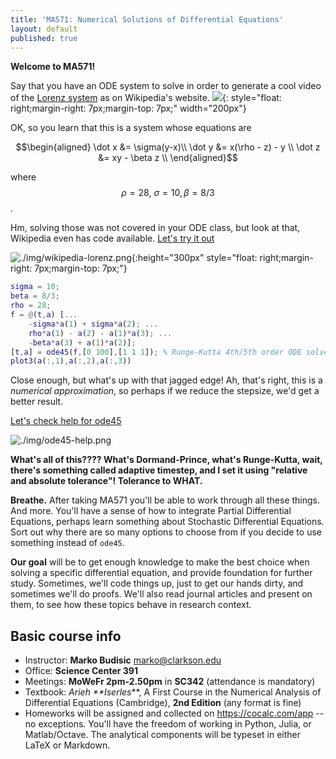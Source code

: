 ```yaml
---
title: 'MA571: Numerical Solutions of Differential Equations'
layout: default
published: true
---
```


**Welcome to MA571!**

Say that you have an ODE system to solve in order to generate a cool video of the [Lorenz system](https://en.wikipedia.org/wiki/Lorenz_system) as on Wikipedia's website.
![](https://upload.wikimedia.org/wikipedia/commons/1/13/A_Trajectory_Through_Phase_Space_in_a_Lorenz_Attractor.gif){: style="float: right;margin-right: 7px;margin-top: 7px;" width="200px"}

OK, so you learn that this is a system  whose equations are

$$\begin{aligned}
\dot x &= \sigma(y-x)\\
\dot y &= x(\rho - z) - y \\
\dot z &= xy - \beta z \\
\end{aligned}$$

where $$\rho = 28,\ \sigma = 10, \beta = 8/3$$.

Hm, solving those was not covered in your ODE class, but look at that, Wikipedia even has code available. [Let's try it out](https://nbviewer.jupyter.org/github/mbudisic/MA571-Clarkson-S19/blob/gh-pages/materials/wikipedia-lorenz.ipynb)

![./img/wikipedia-lorenz.png]({{site.baseurl}}/img/wikipedia-lorenz.png){:height="300px" style="float: right;margin-right: 7px;margin-top: 7px;"}
```matlab
sigma = 10;
beta = 8/3;
rho = 28;
f = @(t,a) [...
    -sigma*a(1) + sigma*a(2); ...
    rho*a(1) - a(2) - a(1)*a(3); ...
    -beta*a(3) + a(1)*a(2)];
[t,a] = ode45(f,[0 100],[1 1 1]); % Runge-Kutta 4th/5th order ODE solver
plot3(a(:,1),a(:,2),a(:,3))

```

 Close enough, but what's up with that jagged edge! Ah, that's right, this is a _numerical approximation_, so perhaps if we reduce the stepsize, we'd get a better result.


 [Let's check help for ode45](https://octave.sourceforge.io/octave/function/ode45.html)

![./img/ode45-help.png]({{site.baseurl}}/img/ode45-help.png)

**What's all of this???? What's Dormand-Prince, what's Runge-Kutta, wait, there's something called adaptive timestep, and I set it using "relative and absolute tolerance"! Tolerance to WHAT.**

**Breathe.** After taking MA571 you'll be able to work through all these things. And more. You'll have a sense of how to integrate Partial Differential Equations, perhaps learn something about Stochastic Differential Equations. Sort out why there are so many options to choose from if you decide to use something instead of `ode45`.

**Our goal** will be to get enough knowledge to make the best choice when solving a specific differential equation, and provide foundation for further study. Sometimes, we'll code things up, just to get our hands dirty, and sometimes we'll do proofs. We'll also read journal articles and present on them, to see how these topics behave in research context.

## Basic course info

* Instructor: **Marko Budisic** <marko@clarkson.edu>
* Office: **Science Center 391**
* Meetings: **MoWeFr 2pm-2.50pm** in **SC342** (attendance is mandatory)
* Textbook: _Arieh **Iserles_**, A First Course in the Numerical Analysis of Differential Equations (Cambridge), **2nd Edition** (any format is fine)
* Homeworks will be assigned and collected on <https://cocalc.com/app> -- no exceptions. You'll have the freedom of working in Python, Julia, or Matlab/Octave. The analytical components will be typeset in either LaTeX or Markdown.
